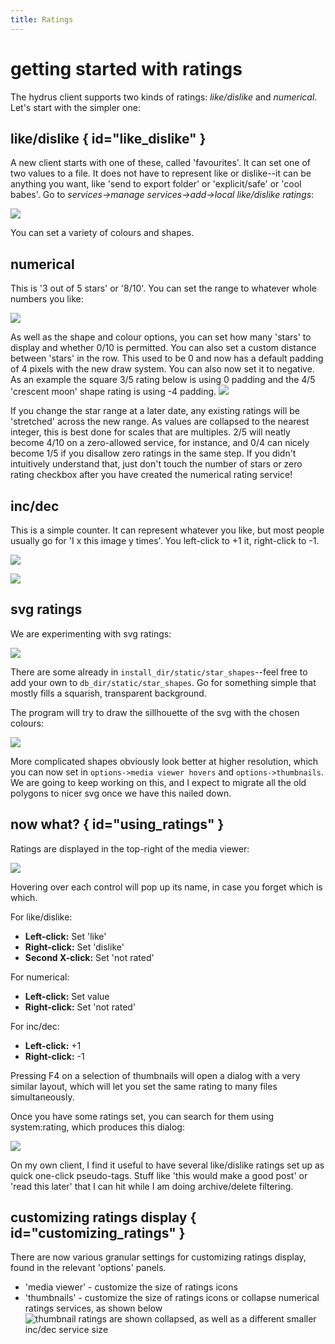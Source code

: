 ```yaml
---
title: Ratings
---
```


# getting started with ratings  

The hydrus client supports two kinds of ratings: _like/dislike_ and _numerical_. Let's start with the simpler one:

## like/dislike { id="like_dislike" }

A new client starts with one of these, called 'favourites'. It can set one of two values to a file. It does not have to represent like or dislike--it can be anything you want, like 'send to export folder' or 'explicit/safe' or 'cool babes'. Go to _services->manage services->add->local like/dislike ratings_:

![](images/ratings_like.png)

You can set a variety of colours and shapes.

## numerical

This is '3 out of 5 stars' or '8/10'. You can set the range to whatever whole numbers you like:

![](images/ratings_numerical.png)

As well as the shape and colour options, you can set how many 'stars' to display and whether 0/10 is permitted.
You can also set a custom distance between 'stars' in the row. This used to be 0 and now has a default padding of 4 pixels with the new draw system. You can also now set it to negative.
As an example the square 3/5 rating below is using 0 padding and the 4/5 'crescent moon' shape rating is using -4 padding.
![](images/ratings_pad_examples.png)

If you change the star range at a later date, any existing ratings will be 'stretched' across the new range. As values are collapsed to the nearest integer, this is best done for scales that are multiples. 2/5 will neatly become 4/10 on a zero-allowed service, for instance, and 0/4 can nicely become 1/5 if you disallow zero ratings in the same step. If you didn't intuitively understand that, just don't touch the number of stars or zero rating checkbox after you have created the numerical rating service!

## inc/dec

This is a simple counter. It can represent whatever you like, but most people usually go for 'I x this image y times'. You left-click to +1 it, right-click to -1.

![](images/ratings_incdec.png)

![](images/ratings_incdec_canvas.png)

## svg ratings

We are experimenting with svg ratings:

![](images/ratings_svg_experiment.png)

There are some already in `install_dir/static/star_shapes`--feel free to add your own to `db_dir/static/star_shapes`. Go for something simple that mostly fills a squarish, transparent background.

The program will try to draw the sillhouette of the svg with the chosen colours:

![](images/ratings_spiral_experiment.png)

More complicated shapes obviously look better at higher resolution, which you can now set in `options->media viewer hovers` and `options->thumbnails`. We are going to keep working on this, and I expect to migrate all the old polygons to nicer svg once we have this nailed down. 

## now what? { id="using_ratings" }

Ratings are displayed in the top-right of the media viewer:

![](images/ratings_ebola_chan.png)

Hovering over each control will pop up its name, in case you forget which is which.

For like/dislike:

- **Left-click:** Set 'like'
- **Right-click:** Set 'dislike'
- **Second X-click:** Set 'not rated'

For numerical:

- **Left-click:** Set value
- **Right-click:** Set 'not rated'

For inc/dec:

- **Left-click:** +1
- **Right-click:** -1

Pressing F4 on a selection of thumbnails will open a dialog with a very similar layout, which will let you set the same rating to many files simultaneously.

Once you have some ratings set, you can search for them using system:rating, which produces this dialog:

![](images/ratings_system_pred.png)

On my own client, I find it useful to have several like/dislike ratings set up as quick one-click pseudo-tags. Stuff like 'this would make a good post' or 'read this later' that I can hit while I am doing archive/delete filtering.


## customizing ratings display { id="customizing_ratings" }

There are now various granular settings for customizing ratings display, found in the relevant 'options' panels.
- 'media viewer' - customize the size of ratings icons
- 'thumbnails' - customize the size of ratings icons or collapse numerical ratings services, as shown below
![thumbnail ratings are shown collapsed, as well as a different smaller inc/dec service size](images/thumbnail_ratings_collapsed.png)

